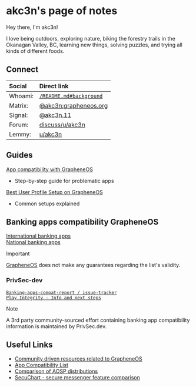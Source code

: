 # akc3n's page of notes

Hey there, I'm akc3n!   

I love being outdoors, exploring nature, biking the forestry trails in the Okanagan Valley, BC, learning new things, solving puzzles, and trying all kinds of different foods.

## Connect

| Social | Direct link |
| :----- | :---------- |
| Whoami: | [`/README.md#background`](https://github.com/akc3n/akc3n.page#background) |
| Matrix: | [@akc3n:grapheneos.org](https://matrix.to/#/@akc3n:grapheneos.org) |
| Signal: | [@akc3n.11](https://signal.me/#eu/akc3n.11) |
| Forum: | [discuss/u/akc3n](https://discuss.grapheneos.org/u/akc3n) |
| Lemmy: | [u/akc3n](https://lemmy.ml/u/akc3n) |

## Guides

[App compatibility with GrapheneOS](https://discuss.grapheneos.org/d/8330-app-compatibility-with-grapheneos)
- Step-by-step guide for problematic apps

[Best User Profile Setup on GrapheneOS](https://seprand.github.io/articles/best-user-profile-setup)
- Common setups explained

## Banking apps compatibility GrapheneOS

[International banking apps](https://privsec.dev/posts/android/banking-applications-compatibility-with-grapheneos/#international-banking-apps)  
[National banking apps](https://privsec.dev/posts/android/banking-applications-compatibility-with-grapheneos/#national-banking-apps)

> [!IMPORTANT]
> [GrapheneOS](https://grapheneos.org/usage#:~:text=does%20not%20make%20any%20guarantees) does not make any guarantees regarding the list's validity.

### PrivSec-dev

[`Banking-apps-compat-report / issue-tracker`](https://github.com/PrivSec-dev/banking-apps-compat-report/issues)  
[`Play Integrity - Info and next steps`](https://github.com/PrivSec-dev/banking-apps-compat-report/issues/342)

> [!NOTE]
> A 3rd party community-sourced effort containing banking app compatibility information is maintained by PrivSec.dev.

## Useful Links

- [Community driven resources related to GrapheneOS](https://github.com/akc3n/akc3n.page/blob/main/content/links.md#community-driven)
- [App Compatibility List](https://other8026.github.io/community-docs/app-compatibility/app-compat-list/)
- [Comparison of AOSP distributions](https://eylenburg.github.io/android_comparison.htm)
- [SecuChart - secure messenger feature comparison](https://bkil.gitlab.io/secuchart/#)
